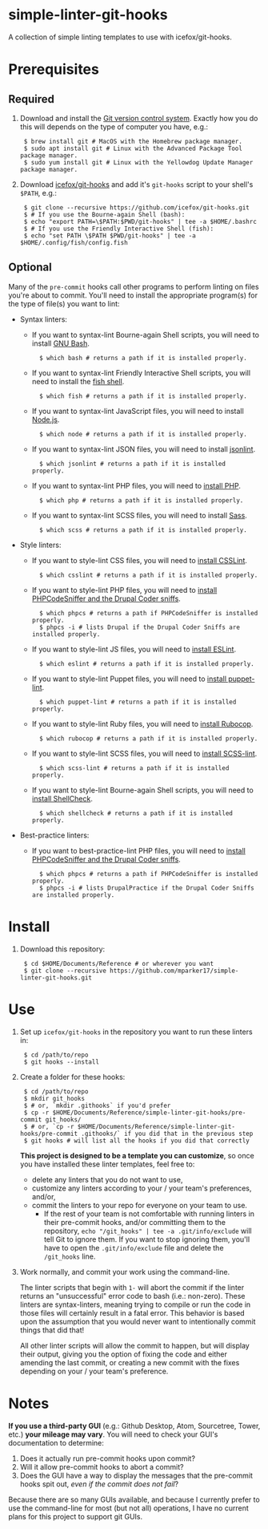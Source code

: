 # simple-linter-git-hooks

A collection of simple linting templates to use with icefox/git-hooks.

# Prerequisites

## Required

1. Download and install the [Git version control system](https://git-scm.com/).
    Exactly how you do this will depends on the type of computer you have, e.g.:

        $ brew install git # MacOS with the Homebrew package manager.
        $ sudo apt install git # Linux with the Advanced Package Tool package manager.
        $ sudo yum install git # Linux with the Yellowdog Update Manager package manager.

2. Download [icefox/git-hooks](https://github.com/icefox/git-hooks) and add
    it's `git-hooks` script to your shell's `$PATH`, e.g.:

        $ git clone --recursive https://github.com/icefox/git-hooks.git
        $ # If you use the Bourne-again Shell (bash):
        $ echo "export PATH=\$PATH:$PWD/git-hooks" | tee -a $HOME/.bashrc
        $ # If you use the Friendly Interactive Shell (fish):
        $ echo "set PATH \$PATH $PWD/git-hooks" | tee -a $HOME/.config/fish/config.fish

## Optional

Many of the `pre-commit` hooks call other programs to perform linting on files
you're about to commit. You'll need to install the appropriate program(s) for
the type of file(s) you want to lint:

* Syntax linters:
    * If you want to syntax-lint Bourne-again Shell scripts, you will need to
        install [GNU Bash](https://www.gnu.org/software/bash/).

            $ which bash # returns a path if it is installed properly.

    * If you want to syntax-lint Friendly Interactive Shell scripts, you will
        need to install the [fish shell](http://fishshell.com/).

            $ which fish # returns a path if it is installed properly.

    * If you want to syntax-lint JavaScript files, you will need to install
        [Node.js](https://nodejs.org/).

            $ which node # returns a path if it is installed properly.

    * If you want to syntax-lint JSON files, you will need to install
        [jsonlint](https://github.com/PagerDuty/jsonlint#installation).

            $ which jsonlint # returns a path if it is installed properly.

    * If you want to syntax-lint PHP files, you will need to
        [install PHP](http://php.net/manual/install.php).

            $ which php # returns a path if it is installed properly.

    * If you want to syntax-lint SCSS files, you will need to install
        [Sass](https://github.com/sass/sass#using).

            $ which scss # returns a path if it is installed properly.

* Style linters:
    * If you want to style-lint CSS files, you will need to
        [install CSSLint](https://github.com/CSSLint/csslint/wiki/Command-line-interface).

            $ which csslint # returns a path if it is installed properly.

    * If you want to style-lint PHP files, you will need to
        [install PHPCodeSniffer and the Drupal Coder sniffs](https://www.drupal.org/node/1419988).

            $ which phpcs # returns a path if PHPCodeSniffer is installed properly.
            $ phpcs -i # lists Drupal if the Drupal Coder Sniffs are installed properly.

    * If you want to style-lint JS files, you will need to
        [install ESLint](http://eslint.org/docs/user-guide/getting-started#local-installation-and-usage).

            $ which eslint # returns a path if it is installed properly.

    * If you want to style-lint Puppet files, you will need to
        [install puppet-lint](https://github.com/rodjek/puppet-lint#installation).

            $ which puppet-lint # returns a path if it is installed properly.

    * If you want to style-lint Ruby files, you will need to
        [install Rubocop](https://github.com/bbatsov/rubocop#installation).

            $ which rubocop # returns a path if it is installed properly.

    * If you want to style-lint SCSS files, you will need to
        [install SCSS-lint](https://github.com/brigade/scss-lint#installation).

            $ which scss-lint # returns a path if it is installed properly.

    * If you want to style-lint Bourne-again Shell scripts, you will need to
        [install ShellCheck](https://github.com/koalaman/shellcheck#installing).

            $ which shellcheck # returns a path if it is installed properly.

* Best-practice linters:
    * If you want to best-practice-lint PHP files, you will need to
        [install PHPCodeSniffer and the Drupal Coder sniffs](https://www.drupal.org/node/1419988).

            $ which phpcs # returns a path if PHPCodeSniffer is installed properly.
            $ phpcs -i # lists DrupalPractice if the Drupal Coder Sniffs are installed properly.

# Install

1. Download this repository:

        $ cd $HOME/Documents/Reference # or wherever you want
        $ git clone --recursive https://github.com/mparker17/simple-linter-git-hooks.git

# Use

1. Set up `icefox/git-hooks` in the repository you want to run these linters in:

        $ cd /path/to/repo
        $ git hooks --install

2. Create a folder for these hooks:

        $ cd /path/to/repo
        $ mkdir git_hooks
        $ # or, `mkdir .githooks` if you'd prefer
        $ cp -r $HOME/Documents/Reference/simple-linter-git-hooks/pre-commit git_hooks/
        $ # or, `cp -r $HOME/Documents/Reference/simple-linter-git-hooks/pre-commit .githooks/` if you did that in the previous step
        $ git hooks # will list all the hooks if you did that correctly

    **This project is designed to be a template you can customize**, so once you
    have installed these linter templates, feel free to:

    * delete any linters that you do not want to use,
    * customize any linters according to your / your team's preferences, and/or,
    * commit the linters to your repo for everyone on your team to use.
        * If the rest of your team is not comfortable with running linters in
            their pre-commit hooks, and/or committing them to the repository,
            `echo "/git_hooks" | tee -a .git/info/exclude` will tell Git to
            ignore them. If you want to stop ignoring them, you'll have to open
            the `.git/info/exclude` file and delete the `/git_hooks` line.

3. Work normally, and commit your work using the command-line.

    The linter scripts that begin with `1-` will abort the commit if the linter
    returns an "unsuccessful" error code to bash (i.e.: non-zero). These linters
    are syntax-linters, meaning trying to compile or run the code in those files
    will certainly result in a fatal error. This behavior is based upon the
    assumption that you would never want to intentionally commit things that did
    that!

    All other linter scripts will allow the commit to happen, but will display
    their output, giving you the option of fixing the code and either amending
    the last commit, or creating a new commit with the fixes depending on your /
    your team's preference.

# Notes

**If you use a third-party GUI** (e.g.: Github Desktop, Atom, Sourcetree, Tower,
etc.) **your mileage may vary**. You will need to check your GUI's documentation
to determine:

1. Does it actually run pre-commit hooks upon commit?
2. Will it allow pre-commit hooks to abort a commit?
3. Does the GUI have a way to display the messages that the pre-commit hooks
    spit out, *even if the commit does not fail*?

Because there are so many GUIs available, and because I currently prefer to use
the command-line for most (but not all) operations, I have no current plans for
this project to support git GUIs.
